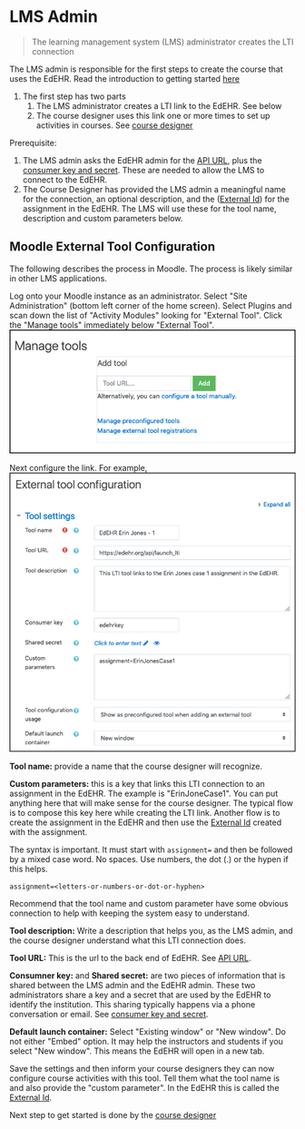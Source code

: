 # LMS Admin

> The learning management system (LMS) administrator creates the LTI connection

The LMS admin is responsible for the first steps to create the course that uses the EdEHR.  Read the introduction to getting started [here](/#getting-started)

1. The first step has two parts 
    1. The LMS administrator creates a LTI link to the EdEHR. See below 
    1. The course designer uses this link one or more times to set up activities in courses. See [course designer](/course-designer/)
    
Prerequisite: 
1. The LMS admin asks the EdEHR admin for the [API URL](/shared/definitions.md#api-url), plus the [consumer key and secret](/shared/definitions.md#consumer-key). These are needed to allow the LMS to connect to the EdEHR.
1. The Course Designer has provided the LMS admin a meaningful name for the connection, an optional description, and the ([External Id](/shared/definitions.md#external-id)) for the assignment in the EdEHR.  The LMS will use these for the tool name, description and custom parameters below.


## Moodle External Tool Configuration

The following describes the process in Moodle.  The process is likely similar in other LMS applications. 

Log onto your Moodle instance as an administrator.  Select "Site Administration" (bottom left corner of the home screen).  Select Plugins and scan down the list of "Activity Modules" looking for "External Tool".  Click the "Manage tools" immediately below "External Tool".
![1]

Next configure the link.  For example,
![2]

**Tool name:**  provide a name that the course designer will recognize. 

**Custom parameters:** this is a key that links this LTI connection to an assignment in the EdEHR. The example is "ErinJoneCase1". You can put anything here that will make sense for the course designer. The typical flow is to compose this key here while creating the LTI link. Another flow is to create the assignment in the EdEHR and then use the [External Id](/shared/definitions.md#external-id) created with the assignment.

The syntax is important. It must start with ```assignment=``` and then be followed by a mixed case word. No spaces. Use numbers, the dot (.) or the hypen if this helps.
```
assignment=<letters-or-numbers-or-dot-or-hyphen>
``` 

Recommend that the tool name and custom parameter have some obvious connection to help with keeping the system easy to understand. 

**Tool description:** Write a description that helps you, as the LMS admin, and the course designer understand what this LTI connection does.

**Tool URL:** This is the url to the back end of EdEHR. See [API URL](/shared/definitions.md#api-url). 

**Consumner key:** and **Shared secret:** are two pieces of information that is shared between the LMS admin and the EdEHR admin.  These two administrators share a key and a secret that are used by the EdEHR to identify the institution.  This sharing typically happens via a phone conversation or email.  See [consumer key and secret](/shared/definitions.md#consumer-key). 

**Default launch container:** Select "Existing window" or "New window".  Do not either "Embed" option. It may help the instructors and students if you select "New window". This means the EdEHR will open in a new tab.

Save the settings and then inform your course designers they can now configure course activities with this tool. Tell them what the tool name is and also provide the "custom parameter".  In the EdEHR this is called the [External Id](/shared/definitions.md#external-id).


Next step to get started is done by the [course designer](/course-designer)

[1]: ../images/moodle-manage-tool.png "Manage external tool in Moodle" 
[2]: ../images/moodle-external-tool-config.png "External tool configuration in Moodle"

